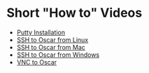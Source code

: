 # Short "How to" Videos

* [Putty Installation](https://brown.hosted.panopto.com/Panopto/Pages/Viewer.aspx?id=9323efff-236f-4408-8006-acf3012bea9b)
* [SSH to Oscar from Linux](https://brown.hosted.panopto.com/Panopto/Pages/Viewer.aspx?id=b2112f1f-488f-4f8b-add9-acfb00f71bcf)
* [SSH](https://brown.hosted.panopto.com/Panopto/Pages/Viewer.aspx?id=9d443b81-6620-4952-8451-acf70133c703)[ to Oscar from Mac](https://brown.hosted.panopto.com/Panopto/Pages/Viewer.aspx?id=9d443b81-6620-4952-8451-acf70133c703)
* [SSH to Oscar from Windows](https://brown.hosted.panopto.com/Panopto/Pages/Viewer.aspx?id=1b172848-b8b3-42f7-ba20-acf3012ee4c5)
* [VNC to Oscar](https://brown.hosted.panopto.com/Panopto/Pages/Viewer.aspx?id=55a9ae59-d00b-4e30-809a-acf501265da6)




